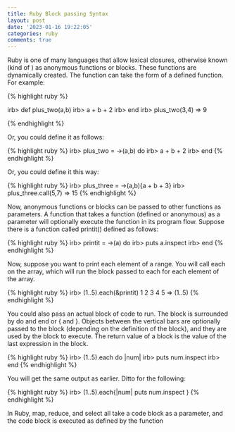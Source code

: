 ```yaml
---
title: Ruby Block passing Syntax
layout: post
date: '2023-01-16 19:22:05'
categories: ruby
comments: true
---
```


Ruby is one of many languages that allow lexical closures, otherwise
known (kind of ) as anonymous functions or blocks. These functions are
dynamically created. The function can take the form of a defined function.
For example:

{% highlight ruby %}

irb> def plus_two(a,b)
irb>   a + b + 2
irb> end
irb> plus_two(3,4)
=> 9

{% endhighlight %}

Or, you could define it as follows:

{% highlight ruby %}
irb> plus_two = ->(a,b) do
irb>   a + b + 2
irb> end
{% endhighlight %}

Or, you could define it this way:

{% highlight ruby %}
irb> plus_three = ->(a,b){a + b + 3}
irb> plus_three.call(5,7)
=> 15
{% endhighlight %}


Now, anonymous functions or blocks can be passed to other functions
as parameters. A function that takes a function (defined or anonymous)
as a parameter will optionally execute the function in its program flow.
Suppose there is a function called printit() defined as follows:

{% highlight ruby %}
irb> printit = ->(a) do
irb>   puts a.inspect
irb> end
{% endhighlight %}

Now, suppose you want to print each element of a range. You will call
each on the array, which will run the block passed to each for each element
of the array.

{% highlight ruby %}
irb> (1..5).each(&printit)
1
2
3
4
5
=> (1..5)
{% endhighlight %}

You could also pass an actual block of code to run. The block is
surrounded by do and end or { and }. Objects between the vertical bars are
optionally passed to the block (depending on the definition of the block),
and they are used by the block to execute. The return value of a block is the
value of the last expression in the block.

{% highlight ruby %}
irb> (1..5).each do |num|
irb>   puts num.inspect
irb> end
{% endhighlight %}

You will get the same output as earlier. Ditto for the following:


{% highlight ruby %}
irb> (1..5).each{|num| puts num.inspect }
{% endhighlight %}

In Ruby, map, reduce, and select all take a code block as a parameter,
and the code block is executed as defined by the function